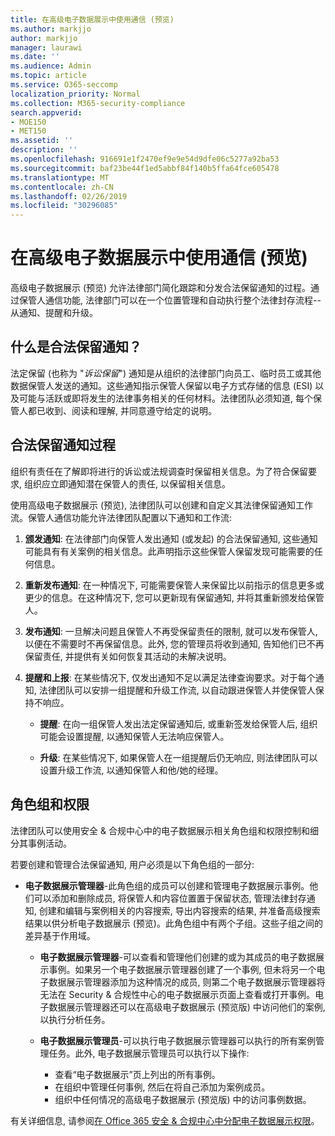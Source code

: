 ```yaml
---
title: 在高级电子数据展示中使用通信 (预览)
ms.author: markjjo
author: markjjo
manager: laurawi
ms.date: ''
ms.audience: Admin
ms.topic: article
ms.service: O365-seccomp
localization_priority: Normal
ms.collection: M365-security-compliance
search.appverid:
- MOE150
- MET150
ms.assetid: ''
description: ''
ms.openlocfilehash: 916691e1f2470ef9e9e54d9dfe06c5277a92ba53
ms.sourcegitcommit: baf23be44f1ed5abbf84f140b5ffa64fce605478
ms.translationtype: MT
ms.contentlocale: zh-CN
ms.lasthandoff: 02/26/2019
ms.locfileid: "30296085"
---
```

# <a name="work-with-communications-in-advanced-ediscovery-preview"></a>在高级电子数据展示中使用通信 (预览)

高级电子数据展示 (预览) 允许法律部门简化跟踪和分发合法保留通知的过程。通过保管人通信功能, 法律部门可以在一个位置管理和自动执行整个法律封存流程--从通知、提醒和升级。

## <a name="what-is-a-legal-hold-notification"></a>什么是合法保留通知？

法定保留 (也称为 "*诉讼保留*") 通知是从组织的法律部门向员工、临时员工或其他数据保管人发送的通知。这些通知指示保管人保留以电子方式存储的信息 (ESI) 以及可能与活跃或即将发生的法律事务相关的任何材料。法律团队必须知道, 每个保管人都已收到、阅读和理解, 并同意遵守给定的说明。

## <a name="the-legal-hold-notification-process"></a>合法保留通知过程

组织有责任在了解即将进行的诉讼或法规调查时保留相关信息。为了符合保留要求, 组织应立即通知潜在保管人的责任, 以保留相关信息。 

使用高级电子数据展示 (预览), 法律团队可以创建和自定义其法律保留通知工作流。保管人通信功能允许法律团队配置以下通知和工作流:

1. **颁发通知**: 在法律部门向保管人发出通知 (或发起) 的合法保留通知, 这些通知可能具有有关案例的相关信息。此声明指示这些保管人保留发现可能需要的任何信息。 
   
2.  **重新发布通知**: 在一种情况下, 可能需要保管人来保留比以前指示的信息更多或更少的信息。在这种情况下, 您可以更新现有保留通知, 并将其重新颁发给保管人。

3.  **发布通知**: 一旦解决问题且保管人不再受保留责任的限制, 就可以发布保管人, 以便在不需要时不再保留信息。此外, 您的管理员将收到通知, 告知他们已不再保留责任, 并提供有关如何恢复其活动的未解决说明。

4. **提醒和上报**: 在某些情况下, 仅发出通知不足以满足法律查询要求。对于每个通知, 法律团队可以安排一组提醒和升级工作流, 以自动跟进保管人并使保管人保持不响应。

    - **提醒**: 在向一组保管人发出法定保留通知后, 或重新签发给保管人后, 组织可能会设置提醒, 以通知保管人无法响应保管人。 

    - **升级**: 在某些情况下, 如果保管人在一组提醒后仍无响应, 则法律团队可以设置升级工作流, 以通知保管人和他/她的经理。

## <a name="role-groups-and-permissions"></a>角色组和权限 

法律团队可以使用安全 & 合规中心中的电子数据展示相关角色组和权限控制和细分其事例活动。 

若要创建和管理合法保留通知, 用户必须是以下角色组的一部分:

- **电子数据展示管理器**-此角色组的成员可以创建和管理电子数据展示事例。他们可以添加和删除成员, 将保管人和内容位置置于保留状态, 管理法律封存通知, 创建和编辑与案例相关的内容搜索, 导出内容搜索的结果, 并准备高级搜索结果以供分析电子数据展示 (预览)。此角色组中有两个子组。这些子组之间的差异基于作用域。

  - **电子数据展示管理器**-可以查看和管理他们创建的或为其成员的电子数据展示事例。如果另一个电子数据展示管理器创建了一个事例, 但未将另一个电子数据展示管理器添加为这种情况的成员, 则第二个电子数据展示管理器将无法在 Security & 合规性中心的电子数据展示页面上查看或打开事例。电子数据展示管理器还可以在高级电子数据展示 (预览版) 中访问他们的案例, 以执行分析任务。

  - **电子数据展示管理员**-可以执行电子数据展示管理器可以执行的所有案例管理任务。此外, 电子数据展示管理员可以执行以下操作:
    
    - 查看“电子数据展示”页上列出的所有事例。
    - 在组织中管理任何事例, 然后在将自己添加为案例成员。
    - 组织中任何情况的高级电子数据展示 (预览版) 中的访问事例数据。

有关详细信息, 请参阅[在 Office 365 安全 & 合规中心中分配电子数据展示权限](../assign-ediscovery-permissions.md)。